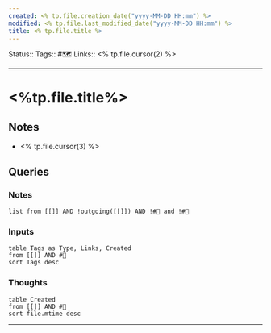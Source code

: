 ```yaml
---
created: <% tp.file.creation_date("yyyy-MM-DD HH:mm") %>
modified: <% tp.file.last_modified_date("yyyy-MM-DD HH:mm") %>
title: <% tp.file.title %>
---
```


Status:: 
Tags:: #🗺️
Links:: <% tp.file.cursor(2) %>
___

# <%tp.file.title%>

## Notes
- <% tp.file.cursor(3) %>

## Queries

### Notes

```dataview
list from [[]] AND !outgoing([[]]) AND !#📖 and !#💭
```

### Inputs

```dataview
table Tags as Type, Links, Created
from [[]] AND #📖
sort Tags desc
```

### Thoughts

```dataview
table Created
from [[]] AND #💭
sort file.mtime desc
```

___

